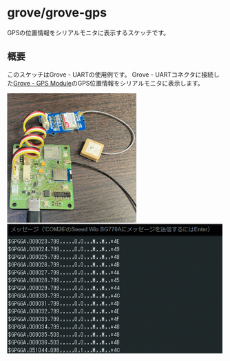 # grove/grove-gps

GPSの位置情報をシリアルモニタに表示するスケッチです。

## 概要

このスケッチはGrove - UARTの使用例です。
Grove - UARTコネクタに接続した[Grove - GPS Module](https://www.seeedstudio.com/Grove-GPS-Module.html)のGPS位置情報をシリアルモニタに表示します。

<img src="../../media/50.jpg" width="300">

<img src="../../media/51.gif" width="500">
